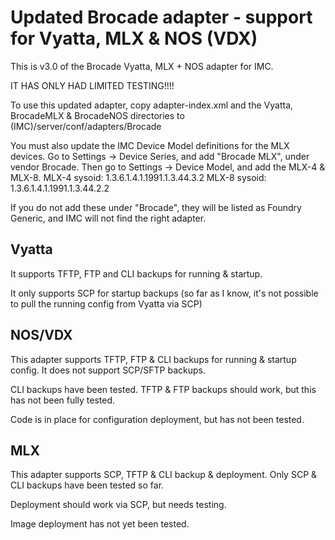 # Updated Brocade adapter - support for Vyatta, MLX & NOS (VDX)

This is v3.0 of the Brocade Vyatta, MLX + NOS adapter for IMC.

IT HAS ONLY HAD LIMITED TESTING!!!!

To use this updated adapter, copy adapter-index.xml and the Vyatta, BrocadeMLX & BrocadeNOS 
directories to (IMC)/server/conf/adapters/Brocade

You must also update the IMC Device Model definitions for the MLX devices.
Go to Settings -> Device Series, and add "Brocade MLX", under vendor Brocade.
Then go to Settings -> Device Model, and add the MLX-4 & MLX-8.
MLX-4 sysoid: 1.3.6.1.4.1.1991.1.3.44.3.2
MLX-8 sysoid: 1.3.6.1.4.1.1991.1.3.44.2.2

If you do not add these under "Brocade", they will be listed as Foundry Generic,
and IMC will not find the right adapter.

## Vyatta

It supports TFTP, FTP and CLI backups for running & startup.

It only supports SCP for startup backups (so far as I know, it's not possible
to pull the running config from Vyatta via SCP)

## NOS/VDX

This adapter supports TFTP, FTP & CLI backups for running & startup config.
It does not support SCP/SFTP backups.

CLI backups have been tested. TFTP & FTP backups should work, but this has
not been fully tested.

Code is in place for configuration deployment, but has not been tested.

## MLX

This adapter supports SCP, TFTP & CLI backup & deployment.
Only SCP & CLI backups have been tested so far.

Deployment should work via SCP, but needs testing.

Image deployment has not yet been tested.
